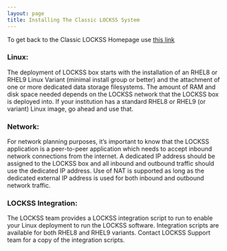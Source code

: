 ```yaml
---
layout: page
title: Installing The Classic LOCKSS System 
---
```


To get back to the Classic LOCKSS Homepage use [this link](../index.md)

### Linux:

The deployment of LOCKSS box starts with the installation of an RHEL8 or RHEL9 Linux Variant (minimal install group or better) and the attachment of one or more dedicated data storage filesystems. The amount of RAM and disk space needed depends on the LOCKSS network that the LOCKSS box is deployed into. If your institution has a standard RHEL8 or RHEL9 (or variant) Linux image, go ahead and use that.

### Network:

For network planning purposes, it’s important to know that the LOCKSS application is a peer-to-peer application which needs to accept inbound network connections from the internet.  A dedicated IP address should be assigned to the LOCKSS box and all inbound and outbound traffic should use the dedicated IP address.  Use of NAT is supported as long as the dedicated external IP address is used for both inbound and outbound network traffic.

### LOCKSS Integration:

The LOCKSS team provides a LOCKSS integration script to run to enable your Linux deployment to run the LOCKSS software.  Integration scripts are available for both RHEL8 and RHEL9 variants. Contact LOCKSS Support team for a copy of the integration scripts.

